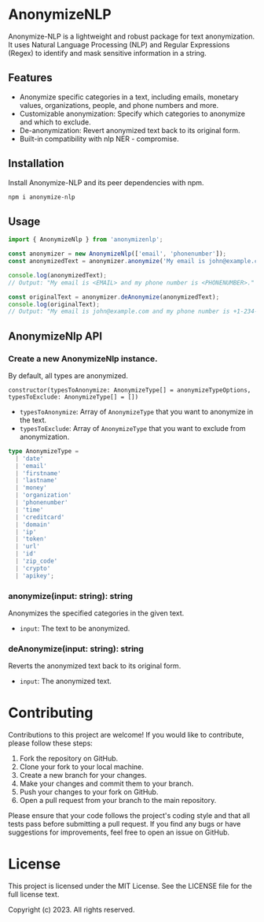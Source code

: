# AnonymizeNLP

Anonymize-NLP is a lightweight and robust package for text anonymization. It uses Natural Language Processing (NLP) and Regular Expressions (Regex) to identify and mask sensitive information in a string.

## Features

- Anonymize specific categories in a text, including emails, monetary values, organizations, people, and phone numbers and more.
- Customizable anonymization: Specify which categories to anonymize and which to exclude.
- De-anonymization: Revert anonymized text back to its original form.
- Built-in compatibility with nlp NER - compromise.

## Installation

Install Anonymize-NLP and its peer dependencies with npm.

```bash
npm i anonymize-nlp
```

## Usage

```javascript
import { AnonymizeNlp } from 'anonymizenlp';

const anonymizer = new AnonymizeNlp(['email', 'phonenumber']);
const anonymizedText = anonymizer.anonymize('My email is john@example.com and my phone number is +1-234-567-8900.');

console.log(anonymizedText);
// Output: "My email is <EMAIL> and my phone number is <PHONENUMBER>."

const originalText = anonymizer.deAnonymize(anonymizedText);
console.log(originalText);
// Output: "My email is john@example.com and my phone number is +1-234-567-8900."
```

## AnonymizeNlp API

### Create a new AnonymizeNlp instance. 
By default, all types are anonymized.

`constructor(typesToAnonymize: AnonymizeType[] = anonymizeTypeOptions, typesToExclude: AnonymizeType[] = [])`


- `typesToAnonymize`: Array of `AnonymizeType` that you want to anonymize in the text.
- `typesToExclude`: Array of `AnonymizeType` that you want to exclude from anonymization.

```typescript
type AnonymizeType =
  | 'date'
  | 'email'
  | 'firstname'
  | 'lastname'
  | 'money'
  | 'organization'
  | 'phonenumber'
  | 'time'
  | 'creditcard'
  | 'domain'
  | 'ip'
  | 'token'
  | 'url'
  | 'id'
  | 'zip_code'
  | 'crypto'
  | 'apikey';
```

### anonymize(input: string): string

Anonymizes the specified categories in the given text.

- `input`: The text to be anonymized.

### deAnonymize(input: string): string

Reverts the anonymized text back to its original form.

- `input`: The anonymized text.

# Contributing

Contributions to this project are welcome! If you would like to contribute, please follow these steps:

1. Fork the repository on GitHub.
2. Clone your fork to your local machine.
3. Create a new branch for your changes.
4. Make your changes and commit them to your branch.
5. Push your changes to your fork on GitHub.
6. Open a pull request from your branch to the main repository.

Please ensure that your code follows the project's coding style and that all tests pass before submitting a pull request. If you find any bugs or have suggestions for improvements, feel free to open an issue on GitHub.

# License

This project is licensed under the MIT License. See the LICENSE file for the full license text.

Copyright (c) 2023. All rights reserved.
